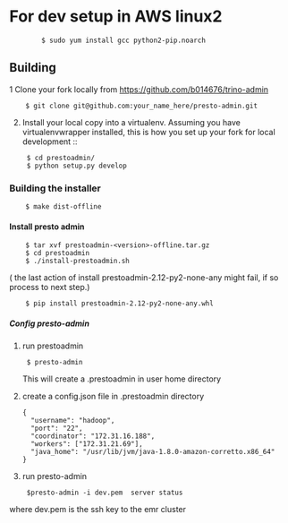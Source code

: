 # For dev setup in AWS linux2

            $ sudo yum install gcc python2-pip.noarch

## Building

1 Clone your fork locally from https://github.com/b014676/trino-admin

        $ git clone git@github.com:your_name_here/presto-admin.git

2. Install your local copy into a virtualenv. Assuming you have virtualenvwrapper installed, this is how you set up your fork for local development ::

        $ cd prestoadmin/
        $ python setup.py develop




### Building the installer
 
        $ make dist-offline

   
#### Install presto admin 

        $ tar xvf prestoadmin-<version>-offline.tar.gz
        $ cd prestoadmin
        $ ./install-prestoadmin.sh   

( the last action of install prestoadmin-2.12-py2-none-any might fail, if so process to next step.)

        $ pip install prestoadmin-2.12-py2-none-any.whl
        
##### Config presto-admin

1. run prestoadmin

        $ presto-admin
        
   This will create a .prestoadmin in user home directory
   
2.  create a config.json file in .prestoadmin directory
       
		{
		  "username": "hadoop",
		  "port": "22",
		  "coordinator": "172.31.16.188",
		  "workers": ["172.31.21.69"],
		  "java_home": "/usr/lib/jvm/java-1.8.0-amazon-corretto.x86_64"
		}
		
3. run presto-admin

        $presto-admin -i dev.pem  server status 
        
  where dev.pem is the ssh key to the emr cluster
        
